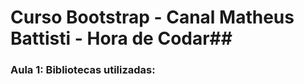 # Curso Bootstrap - Canal Matheus Battisti - Hora de Codar##


### Aula 1: Bibliotecas utilizadas: 


